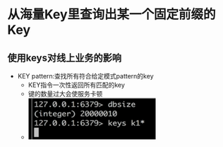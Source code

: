 # 从海量Key里查询出某一个固定前缀的Key

## 使用keys对线上业务的影响

* KEY pattern:查找所有符合给定模式pattern的key
  * KEY指令一次性返回所有匹配的key
  * 键的数量过大会使服务卡顿
  * ![](/keys/1.png)



